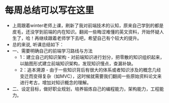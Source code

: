 # 每周总结可以写在这里
  - 上周跟着winter老师上课，刷新了我对前端技术的认知，原来自己学到的都是皮毛，还没学到前端的内在知识。翻阅一些晦涩难懂的英文资料，开始怀疑人生了，哈！再继续跟着老师学下去吧，希望自己有个较大的提升。
  - 总的来说, 听课总结如下：
  - 一、需要明确自己的前端学习路线与方法
	-  1：建立自己的知识架构
              -  对前端知识进行划分，把零散的知识组织起来，以脑图形式建立前端知识架构，发现知识慢点，查漏补缺。
	-  2：追本溯源
              -  由于一些知识背后有很大的体系或者知识涉及的概念几经变迁而变得复杂（如MVC），这时候就需要我们翻阅一些原始资料论文来进行考古，增加对知识概念的理解。
  - 二、设定目标，做好职业规划，培养锻炼自己的编程能力，架构能力，工程能力。
